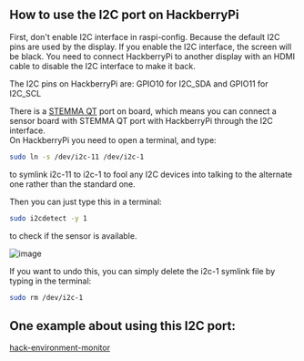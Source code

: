 ## How to use the I2C port on HackberryPi
First, don't enable I2C interface in raspi-config. Because the default I2C pins are used by the display. If you enable the I2C interface, the screen will be black. You need to connect HackberryPi to another display with an HDMI cable to disable the I2C interface to make it back.

The I2C pins on HackberryPi are: GPIO10 for I2C_SDA and GPIO11 for I2C_SCL  

There is a [STEMMA QT](https://learn.adafruit.com/introducing-adafruit-stemma-qt/what-is-stemma-qt) port on board, which means you can connect a sensor board with STEMMA QT port with HackberryPi through the I2C interface.  
On HackberryPi you need to open a terminal, and type:
``` sh
sudo ln -s /dev/i2c-11 /dev/i2c-1
```
to symlink i2c-11 to i2c-1 to fool any I2C devices into talking to the alternate one rather than the standard one.

Then you can just type this in a terminal:
``` sh
sudo i2cdetect -y 1
```
to check if the sensor is available.

![image](https://github.com/user-attachments/assets/f8abfa25-cc58-4e8e-89c7-4e42de650e48)

If you want to undo this, you can simply delete the i2c-1 symlink file by typing in the terminal:
``` sh
sudo rm /dev/i2c-1
```


## One example about using this I2C port:  
[hack-environment-monitor](https://github.com/chriswilson2020/hack-environment-monitor/tree/main)
